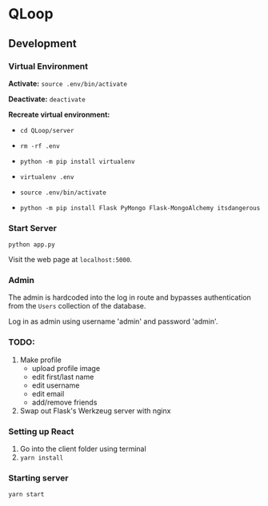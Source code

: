 QLoop
=========================

Development
-------------------------

### Virtual Environment ###
**Activate:** `source .env/bin/activate`

**Deactivate:** `deactivate`

**Recreate virtual environment:**

* `cd QLoop/server`

* `rm -rf .env`

* `python -m pip install virtualenv`

* `virtualenv .env`

* `source .env/bin/activate`

* `python -m pip install Flask PyMongo Flask-MongoAlchemy itsdangerous`

### Start Server ###
`python app.py`

Visit the web page at `localhost:5000`.

### Admin  ###
The admin is hardcoded into the log in route and bypasses authentication from
the `Users` collection of the database.

Log in as admin using username 'admin' and password 'admin'.

### TODO: ###
1. Make profile
   * upload profile image
   * edit first/last name
   * edit username
   * edit email
   * add/remove friends
2. Swap out Flask's Werkzeug server with nginx

### Setting up React ###
1. Go into the client folder using terminal
2. `yarn install`

### Starting server ###
`yarn start`
